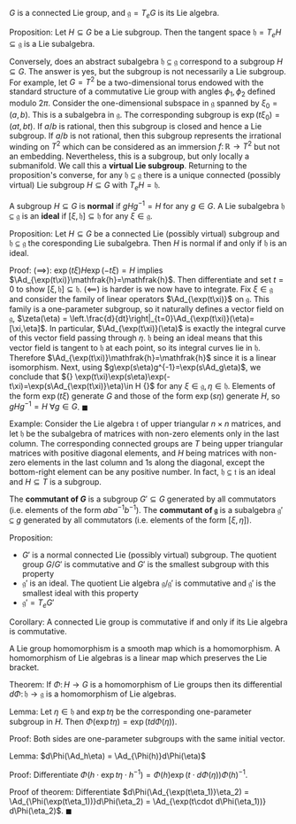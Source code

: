 $G$ is a connected Lie group, and $\mathfrak{g} = T_eG$ is its Lie algebra.

Proposition:
Let $H\subseteq G$ be a Lie subgroup. Then the tangent space $\mathfrak{h}=T_e H\subseteq\mathfrak{g}$ is a Lie subalgebra.

Conversely, does an abstract subalgebra $\mathfrak{h}\subseteq\mathfrak{g}$ correspond to a subgroup $H\subseteq G$. The answer is yes, but the subgroup is not necessarily a Lie subgroup. For example, let $G=T^2$ be a two-dimensional torus endowed with the standard structure of a commutative Lie group with angles $\phi_1,\phi_2$ defined modulo $2\pi$. Consider the one-dimensional subspace in $\mathfrak{g}$ spanned by $\xi_0=(a,b)$. This is a subalgebra in $\mathfrak{g}$. The corresponding subgroup is $\exp(t\xi_0) = (at,bt)$. If $a/b$ is rational, then this subgroup is closed and hence a Lie subgroup. If $a/b$ is not rational, then this subgroup represents the irrational winding on ${} T^2 {}$ which can be considered as an immersion $f\colon \mathbb{R}\to T^2$ but not an embedding. Nevertheless, this is a subgroup, but only locally a submanifold. We call this a **virtual Lie subgroup**. Returning to the proposition's converse, for any $\mathfrak{h}\subseteq\mathfrak{g}$ there is a unique connected (possibly virtual) Lie subgroup $H\subseteq G$ with $T_eH=\mathfrak{h}$.

A subgroup $H\subseteq G$ is **normal** if $gHg^{-1}=H$ for any $g\in G$. A Lie subalgebra $\mathfrak{h}\subseteq\mathfrak{g}$ is an **ideal** if $[\xi,\mathfrak{h}]\subseteq\mathfrak{h}$ for any $\xi\in\mathfrak{g}$.

Proposition:
Let $H\subseteq G$ be a connected Lie (possibly virtual) subgroup and $\mathfrak{h}\subseteq\mathfrak{g}$ the coresponding Lie subalgebra. Then $H$ is normal if and only if $\mathfrak{h}$ is an ideal.

Proof:
$(\implies):$ $\exp(t\xi)H\exp(-t\xi)=H$ implies $\Ad_{\exp(t\xi)}\mathfrak{h}=\mathfrak{h}$. Then differentiate and set $t=0$ to show $[\xi,\mathfrak{h}]\subseteq\mathfrak{h}$.
$(\impliedby)$ is harder is we now have to integrate. Fix $\xi\in\mathfrak{g}$ and consider the family of linear operators $\Ad_{\exp(t\xi)}$ on $\mathfrak{g}$. This family is a one-parameter subgroup, so it naturally defines a vector field on $\mathfrak{g}$, $\zeta(\eta) = \left.\frac{d}{dt}\right|_{t=0}\Ad_{\exp(t\xi)}(\eta)=[\xi,\eta]$. In particular, $\Ad_{\exp(t\xi)}(\eta)$ is exactly the integral curve of this vector field passing through $\eta$. $\mathfrak{h}$ being an ideal means that this vector field is tangent to $\mathfrak{h}$ at each point, so its integral curves lie in $\mathfrak{h}$. Therefore $\Ad_{\exp(t\xi)}\mathfrak{h}=\mathfrak{h}$ since it is a linear isomorphism. Next, using $g\exp(s\eta)g^{-1}=\exp(s\Ad_g\eta)$, we conclude that ${} \exp(t\xi)\exp(s\eta)\exp(-t\xi)=\exp(s\Ad_{\exp(t\xi)}\eta)\in H {}$ for any $\xi\in\mathfrak{g}, \eta\in\mathfrak{h}$. Elements of the form $\exp(t\xi)$ generate $G$ and those of the form $\exp(s\eta)$ generate $H$, so $gHg^{-1}=H\ \forall g\in G$. $\blacksquare$

Example:
Consider the Lie algebra $\mathfrak{t}$ of upper triangular $n\times n$ matrices, and let $\mathfrak{h}$ be the subalgebra of matrices with non-zero elements only in the last column. The corresponding connected groups are $T$ being upper triangular matrices with positive diagonal elements, and $H$ being matrices with non-zero elements in the last column and $1$s along the diagonal, except the bottom-right element can be any positive number. In fact, $\mathfrak{h}\subseteq \mathfrak{t}$ is an ideal and $H\subseteq T$ is a subgroup.

The **commutant of $G$** is a subgroup $G'\subseteq G$ generated by all commutators (i.e. elements of the form $aba^{-1}b^{-1}$). The **commutant of $\mathfrak{g}$** is a subalgebra $\mathfrak{g}'\subseteq g$ generated by all commutators (i.e. elements of the form $[\xi,\eta]$).

Proposition:
- $G'$ is a normal connected Lie (possibly virtual) subgroup. The quotient group $G/G'$ is commutative and $G'$ is the smallest subgroup with this property
- $\mathfrak{g}'$ is an ideal. The quotient Lie algebra $\mathfrak{g}/\mathfrak{g}'$ is commutative and $\mathfrak{g}'$ is the smallest ideal with this property
- $\mathfrak{g}' = T_eG'$

Corollary:
A connected Lie group is commutative if and only if its Lie algebra is commutative.

A Lie group homomorphism is a smooth map which is a homomorphism. A homomorphism of Lie algebras is a linear map which preserves the Lie bracket.

Theorem:
If $\Phi\colon H\to G$ is a homomorphism of Lie groups then its differential $d\Phi\colon \mathfrak{h}\to \mathfrak{g}$ is a homomorphism of Lie algebras.

Lemma:
Let $\eta\in \mathfrak{h}$ and $\exp t\eta$ be the corresponding one-parameter subgroup in $H$. Then $\Phi(\exp t\eta) = \exp(td\Phi(\eta))$.

Proof:
Both sides are one-parameter subgroups with the same initial vector.

Lemma:
$d\Phi(\Ad_h\eta) = \Ad_{\Phi(h)}d\Phi(\eta)$

Proof:
Differentiate $\Phi(h\cdot\exp t\eta \cdot h^{-1}) = \Phi(h)\exp(t\cdot d\Phi(\eta))\Phi(h)^{-1}$.

Proof of theorem:
Differentiate $d\Phi(\Ad_{\exp(t\eta_1)}\eta_2) = \Ad_{\Phi(\exp(t\eta_1))}d\Phi(\eta_2) = \Ad_{\exp(t\cdot d\Phi(\eta_1))} d\Phi(\eta_2)$. $\blacksquare$